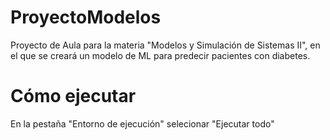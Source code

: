 # ProyectoModelos
Proyecto de Aula para la materia "Modelos y Simulación de Sistemas II", en el que se creará un modelo de ML para predecir pacientes con diabetes.
# Cómo ejecutar
En la pestaña "Entorno de ejecución" selecionar "Ejecutar todo"
